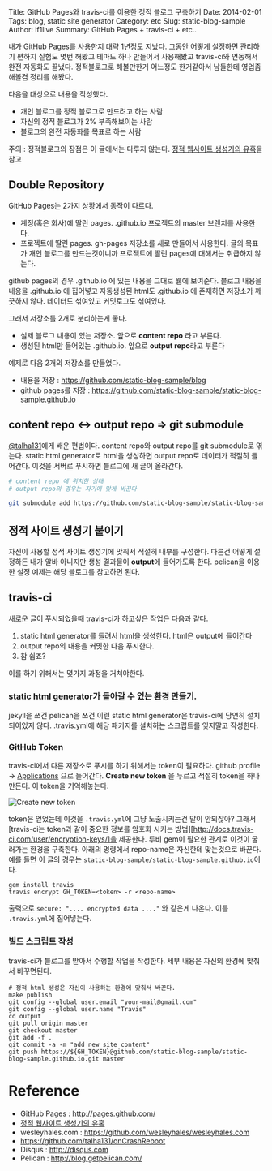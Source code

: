 Title: GitHub Pages와 travis-ci를 이용한 정적 블로그 구축하기
Date: 2014-02-01
Tags: blog, static site generator
Category: etc
Slug: static-blog-sample
Author: if1live
Summary: GitHub Pages + travis-ci + etc..


내가 GitHub Pages를 사용한지 대략 1년정도 지났다.
그동안 어떻게 설정하면 관리하기 편하지 실험도 몇번 해봤고
테마도 하나 만들어서 사용해봤고
travis-ci와 연동해서 완전 자동화도 끝냈다.
정적블로그로 해볼만한거 어느정도 한거같아서 남들한테 영업좀 해볼겸 정리를 해봤다.

다음을 대상으로 내용을 작성했다.

* 개인 블로그를 정적 블로그로 만드려고 하는 사람
* 자신의 정적 블로그가 2% 부족해보이는 사람
* 블로그의 완전 자동화를 목표로 하는 사람

주의 : 정적블로그의 장점은 이 글에서는 다루지 않는다. [정적 웹사이트 생성기의 유혹][static-site-generator]을 참고


## Double Repository

GitHub Pages는 2가지 상황에서 동작이 다르다.

* 계정(혹은 회사)에 딸린 pages. <username>.github.io 프로젝트의 master 브렌치를 사용한다.
* 프로젝트에 딸린 pages. gh-pages 저장소를 새로 만들어서 사용한다. 글의 목표가 개인 블로그를 만드는것이니까 프로젝트에 딸린 pages에 대해서는 취급하지 않는다.


github pages의 경우 <username>.github.io 에 있는 내용을 그대로 웹에 보여준다. 블로그 내용을 내용을 <username>.github.io 에 집어넣고 자동생성된 html도 <username>.github.io 에 존재하면 저장소가 깨끗하지 않다. 데이터도 섞여있고 커밋로그도 섞여있다.

그래서 저장소를 2개로 분리하는게 좋다.

* 실제 블로그 내용이 있는 저장소. 앞으로 **content repo** 라고 부른다.
* 생성된 html만 들어있는 <username>.github.io. 앞으로 **output repo**라고 부른다

예제로 다음 2개의 저장소를 만들었다.

* 내용을 저장 : https://github.com/static-blog-sample/blog
* github pages를 저장 : https://github.com/static-blog-sample/static-blog-sample.github.io


## content repo ↔ output repo ⇒ git submodule

[@talha131][talha131-blog]에게 배운 편법이다.
content repo와 output repo를 git submodule로 엮는다. static html generator로 html을 생성하면 output repo로 데이터가 적절히 들어간다. 이것을 서버로 푸시하면 블로그에 새 글이 올라간다.

```bash
# content repo 에 위치한 상태
# output repo의 경우는 자기에 맞게 바꾼다

git submodule add https://github.com/static-blog-sample/static-blog-sample.github.io.git output
```

## 정적 사이트 생성기 붙이기

자신이 사용할 정적 사이트 생성기에 맞춰서 적절히 내부를 구성한다.
다른건 어떻게 설정하든 내가 알바 아니지만 생성 결과물이 **output**에 들어가도록 한다.
pelican을 이용한 설정 예제는 해당 블로그를 참고하면 된다.


## travis-ci

새로운 글이 푸시되었을때 travis-ci가 하고싶은 작업은 다음과 같다.

1. static html generator를 돌려서 html을 생성한다. html은 output에 들어간다
2. output repo의 내용을 커밋한 다음 푸시한다.
3. 참 쉽죠?

이를 하기 위해서는 몇가지 과정을 거쳐야한다.


### static html generator가 돌아갈 수 있는 환경 만들기.

jekyll을 쓰건 pelican을 쓰건 이런 static html generator은 travis-ci에 당연히 설치되어있지 않다.
.travis.yml에 해당 패키지를 설치하는 스크립트를 잊지말고 작성한다.

### GitHub Token

travis-ci에서 다른 저장소로 푸시를 하기 위해서는 token이 필요하다.
github profile -> [Applications](https://github.com/settings/applications)
으로 들어간다.
**Create new token** 을 누르고 적절히 token을 하나 만든다. 이 token을 기억해놓는다.

![Create new token](/static/create-token.png)

token은 얻었는데 이것을 ```.travis.yml```에 그냥 노출시키는건 말이 안되잖아?
그래서 [travis-ci는 token과 같이 중요한 정보를 암호화 시키는 방법][http://docs.travis-ci.com/user/encryption-keys/]을 제공한다.
루비 gem이 필요한 관계로 이것이 굴러가는 환경을 구축한다.
아래의 명령에서 repo-name은 자신한테 맞는것으로 바꾼다. 예를 들면 이 글의 경우는 ```static-blog-sample/static-blog-sample.github.io```이다.

```
gem install travis
travis encrypt GH_TOKEN=<token> -r <repo-name>

```

출력으로 ```secure: ".... encrypted data ...."``` 와 같은게 나온다. 이를 ```.travis.yml```에 집어넣는다.

### 빌드 스크립트 작성

travis-ci가 블로그를 받아서 수행할 작업을 작성한다. 세부 내용은 자신의 환경에 맞춰서 바꾸면된다.

```
# 정적 html 생성은 자신이 사용하는 환경에 맞춰서 바꾼다.
make publish
git config --global user.email "your-mail@gmail.com"
git config --global user.name "Travis"
cd output
git pull origin master
git checkout master
git add -f .
git commit -a -m "add new site content"
git push https://${GH_TOKEN}@github.com/static-blog-sample/static-blog-sample.github.io.git master
```


# Reference

* GitHub Pages : http://pages.github.com/
* [정적 웹사이트 생성기의 유혹][static-site-generator]
* wesleyhales.com : https://github.com/wesleyhales/wesleyhales.com
* https://github.com/talha131/onCrashReboot
* Disqus : http://disqus.com
* Pelican : http://blog.getpelican.com/

[github-custom-domain]: https://help.github.com/articles/setting-up-a-custom-domain-with-pages
[static-site-generator]: http://blog.nacyot.com/articles/2014-01-15-static-site-generator/
[talha131-blog]: https://github.com/talha131/onCrashReboot